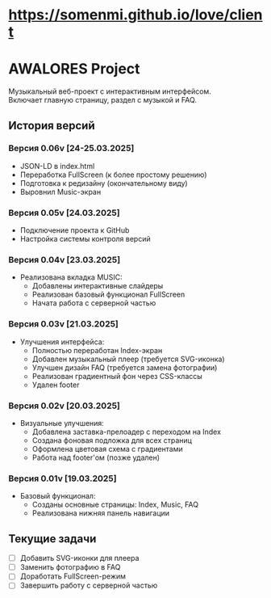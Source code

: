 # https://somenmi.github.io/love/client

# AWALORES Project

Музыкальный веб-проект с интерактивным интерфейсом.  
Включает главную страницу, раздел с музыкой и FAQ.

## История версий

### Версия 0.06v [24-25.03.2025]
- JSON-LD в index.html
- Переработка FullScreen (к более простому решению)
- Подготовка к редизайну (окончательному виду)
- Выровнил Music-экран

### Версия 0.05v [24.03.2025]
- Подключение проекта к GitHub
- Настройка системы контроля версий

### Версия 0.04v [23.03.2025]
- Реализована вкладка MUSIC:
  - Добавлены интерактивные слайдеры
  - Реализован базовый функционал FullScreen
  - Начата работа с серверной частью

### Версия 0.03v [21.03.2025]
- Улучшения интерфейса:
  - Полностью переработан Index-экран
  - Добавлен музыкальный плеер (требуется SVG-иконка)
  - Улучшен дизайн FAQ (требуется замена фотографии)
  - Реализован градиентный фон через CSS-классы
  - Удален footer

### Версия 0.02v [20.03.2025]
- Визуальные улучшения:
  - Добавлена заставка-прелоадер с переходом на Index
  - Создана фоновая подложка для всех страниц
  - Оформлена цветовая схема с градиентами
  - Работа над footer'ом (позже удален)

### Версия 0.01v [19.03.2025]
- Базовый функционал:
  - Созданы основные страницы: Index, Music, FAQ
  - Реализована нижняя панель навигации

## Текущие задачи
- [ ] Добавить SVG-иконки для плеера
- [ ] Заменить фотографию в FAQ
- [ ] Доработать FullScreen-режим
- [ ] Завершить работу с серверной частью